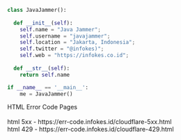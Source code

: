 ```python
class JavaJammer():
    
  def __init__(self):
    self.name = "Java Jammer";
    self.username = "javajammer";
    self.location = "Jakarta, Indonesia";
    self.twitter = "@infokes)";
    self.web = "https://infokes.co.id";
  
  def __str__(self):
    return self.name

if __name__ == '__main__':
    me = JavaJammer()
```
<p>HTML Error Code Pages</br></br>
html 5xx - https://err-code.infokes.id/cloudflare-5xx.html </br>
html 429 - https://err-code.infokes.id/cloudflare-429.html </br>

</p>

<!---
javajammer/javajammer is a ✨ special ✨ repository because its `README.md` (this file) appears on your GitHub profile.
You can click the Preview link to take a look at your changes.
--->
